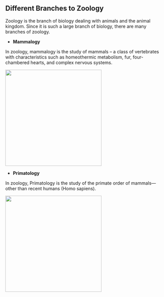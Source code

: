 ## Different Branches to Zoology

Zoology is the branch of biology dealing with animals and the animal kingdom.  Since it is such a large branch of biology, there are many branches of zoology.
* **Mammalogy**

In zoology, mammalogy is the study of mammals – a class of vertebrates with characteristics such as homeothermic metabolism, fur, four-chambered hearts, and complex nervous systems.

<img src="https://www.environmentalscience.org/wp-content/uploads/2015/02/mammalogist-300x200.jpg" width="300"/>

* **Primatology**

In zoology, Primatology is the study of the primate order of mammals—other than recent humans (Homo sapiens).

<img src="https://www.neverapart.com/wp-content/uploads/2016/10/janewithchimp-1280x790-2-1280x790.jpg" width="300"/>
